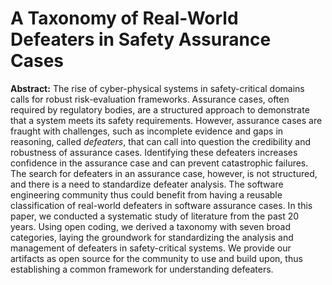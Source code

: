 # A Taxonomy of Real-World Defeaters in Safety Assurance Cases

**Abstract:** The rise of cyber-physical systems in safety-critical domains calls for robust risk-evaluation frameworks. Assurance cases, often required by regulatory bodies, are a structured approach to demonstrate that a system meets its safety requirements. However, assurance cases are fraught with challenges, such as incomplete evidence and gaps in reasoning, called *defeaters*, that can call into question the credibility and robustness of assurance cases. Identifying these defeaters increases confidence in the assurance case and can prevent catastrophic failures. The search for defeaters in an assurance case, however, is not structured, and there is a need to standardize defeater analysis. The software engineering community thus could benefit from having a reusable classification of real-world defeaters in software assurance cases. In this paper, we conducted a systematic study of literature from the past 20 years. Using open coding, we derived a taxonomy with seven broad categories, laying the groundwork for standardizing the analysis and management of defeaters in safety-critical systems. We provide our artifacts as open source for the community to use and build upon, thus establishing a common framework for understanding defeaters.
